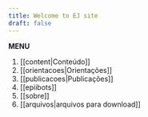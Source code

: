 ```yaml
---
title: Welcome to EJ site
draft: false
---
```


**MENU**

1) [[content|Conteúdo]]
2) [[orientacoes|Orientações]]
3) [[publicacoes|Publicações]]
4) [[epiibots]]
5) [[sobre]] 
6) [[arquivos|arquivos para download]] 


